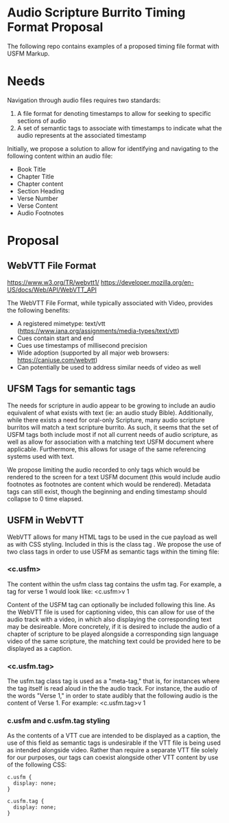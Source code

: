# Audio Scripture Burrito Timing Format Proposal

The following repo contains examples of a proposed timing file format with USFM Markup. 

# Needs
Navigation through audio files requires two standards:
1. A file format for denoting timestamps to allow for seeking to specific sections of audio
2. A set of semantic tags to associate with timestamps to indicate what the audio represents at the associated timestamp

Initially, we propose a solution to allow for identifying and navigating to the following content within an audio file:
* Book Title
* Chapter Title
* Chapter content
* Section Heading
* Verse Number
* Verse Content
* Audio Footnotes

# Proposal
## WebVTT File Format
https://www.w3.org/TR/webvtt1/
https://developer.mozilla.org/en-US/docs/Web/API/WebVTT_API

The WebVTT File Format, while typically associated with Video, provides the following benefits:
* A registered mimetype: text/vtt (https://www.iana.org/assignments/media-types/text/vtt)
* Cues contain start and end
* Cues use timestamps of millisecond precision
* Wide adoption (supported by all major web browsers: https://caniuse.com/webvtt)
* Can potentially be used to address similar needs of video as well

## UFSM Tags for semantic tags
The needs for scripture in audio appear to be growing to include an audio equivalent of what exists with text (ie: an audio study Bible).
Additionally, while there exists a need for oral-only Scripture, many audio scripture burritos will match a text scripture burrito. As such,
it seems that the set of USFM tags both include most if not all current needs of audio scripture, as well as allow for association with a matching
text USFM document where applicable. Furthermore, this allows for usage of the same referencing systems used with text.

We propose limiting the audio recorded to only tags which would be rendered to the screen for a text USFM document (this would include audio footnotes as 
footnotes are content which would be rendered). Metadata tags can still exist, though the beginning and ending timestamp should collapse to 0 time elapsed.

## USFM in WebVTT
WebVTT allows for many HTML tags to be used in the cue payload as well as with CSS styling. Included in this is the class tag <c>.
We propose the use of two class tags in order to use USFM as semantic tags within the timing file:

### <c.usfm>
The content within the usfm class tag contains the usfm tag. For example, a tag for verse 1 would look like: <c.usfm>v 1</c>

Content of the USFM tag can optionally be included following this line. As the WebVTT file is used for captioning video, this can allow for use of the audio track with a video,
in which also displaying the corresponding text may be desireable. More concretely, if it is desired to include the audio of a chapter of scripture to be played alongside a corresponding
sign language video of the same scripture, the matching text could be provided here to be displayed as a caption.


### <c.usfm.tag>
The usfm.tag class tag is used as a "meta-tag," that is, for instances where the tag itself is read aloud in the the audio track. For instance, the audio of the words "Verse 1," 
in order to state audibly that the following audio is the content of Verse 1.
For example: <c.usfm.tag>v 1</c>

### c.usfm and c.usfm.tag styling
As the contents of a VTT cue are intended to be displayed as a caption, the use of this field as semantic tags is undesirable if the VTT file is being used as intended alongside video.
Rather than require a separate VTT file solely for our purposes, our tags can coexist alongside other VTT content by use of the following CSS:

```
c.usfm {
  display: none;
}

c.usfm.tag {
  display: none;
}
```
